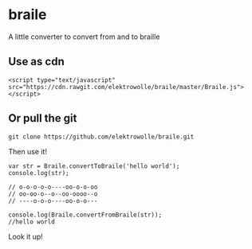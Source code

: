 # braile
A little converter to convert from and to braille

Use as cdn
----------

```
<script type="text/javascript" src="https://cdn.rawgit.com/elektrowolle/braile/master/Braile.js"></script>
```

Or pull the git
---------------
```
git clone https://github.com/elektrowolle/braile.git
```
Then use it!

```
var str = Braile.convertToBraile('hello world');
console.log(str);

// o-o-o-o-o----oo-o-o-oo
// oo-oo-o--o--oo-oooo--o
// ----o-o-o----oo-o-o---

console.log(Braile.convertFromBraile(str));
//hello world
```

Look it up!
